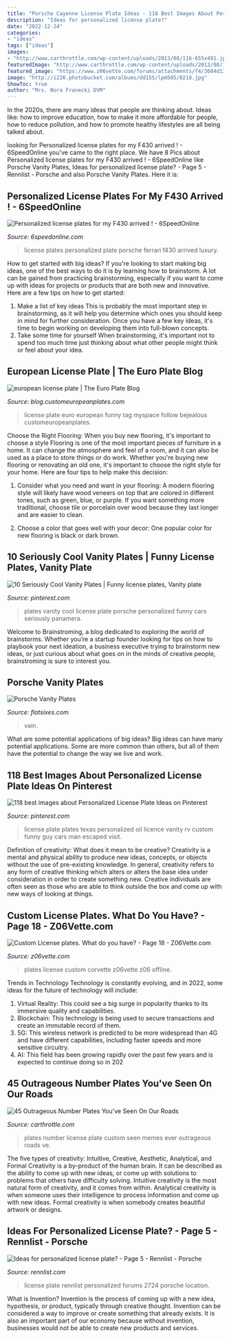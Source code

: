 ```yaml
---
title: "Porsche Cayenne License Plate Ideas - 118 Best Images About Personalized License Plate Ideas On Pinterest"
description: "Ideas for personalized license plate?"
date: "2022-12-24"
categories:
- "ideas"
tags: ["ideas"]
images:
- "http://www.carthrottle.com/wp-content/uploads/2013/08/116-655x491.jpg"
featuredImage: "http://www.carthrottle.com/wp-content/uploads/2013/08/116-655x491.jpg"
featured_image: "https://www.z06vette.com/forums/attachments/f4/3604d1302607122-custom-license-plates-what-do-you-have-blck-out-002.jpg"
image: "http://i226.photobucket.com/albums/dd155/lpm505/0218.jpg"
ShowToc: true
author: "Mrs. Nora Franecki DVM"
---
```



In the 2020s, there are many ideas that people are thinking about. Ideas like: how to improve education, how to make it more affordable for people, how to reduce pollution, and how to promote healthy lifestyles are all being talked about.

	

		
looking for Personalized license plates for my F430 arrived ! - 6SpeedOnline you've came to the right place. We have 8 Pics about Personalized license plates for my F430 arrived ! - 6SpeedOnline like Porsche Vanity Plates, Ideas for personalized license plate? - Page 5 - Rennlist - Porsche and also Porsche Vanity Plates. Here it is:
		
    
## Personalized License Plates For My F430 Arrived ! - 6SpeedOnline

<img loading=lazy src="http://i226.photobucket.com/albums/dd155/lpm505/0218.jpg" onerror="this.onerror=null;this.src='https://tse2.mm.bing.net/th?id=OIP.RIchiLWRhS5ta66p9lFaaQHaE6&amp;pid=15.1';" alt="Personalized license plates for my F430 arrived ! - 6SpeedOnline">

_Source: 6speedonline.com_

>license plates personalized plate porsche ferrari f430 arrived luxury. 

	

How to get started with big ideas?
If you're looking to start making big ideas, one of the best ways to do it is by learning how to brainstorm. A lot can be gained from practicing brainstorming, especially if you want to come up with ideas for projects or products that are both new and innovative. Here are a few tips on how to get started: 
1. Make a list of key ideas 
This is probably the most important step in brainstorming, as it will help you determine which ones you should keep in mind for further consideration. Once you have a few key ideas, it's time to begin working on developing them into full-blown concepts. 
2. Take some time for yourself 
When brainstorming, it's important not to spend too much time just thinking about what other people might think or feel about your idea.

    
## European License Plate | The Euro Plate Blog

<img loading=lazy src="https://blog.customeuropeanplates.com/wp-content/uploads/bejealous.jpg" onerror="this.onerror=null;this.src='https://tse3.mm.bing.net/th?id=OIP.9HCz_0zQvgm29B23GEIBaQAAAA&amp;pid=15.1';" alt="european license plate | The Euro Plate Blog">

_Source: blog.customeuropeanplates.com_

>license plate euro european funny tag myspace follow bejealous customeuropeanplates. 

	

Choose the Right Flooring: When you buy new flooring, it's important to choose a style
Flooring is one of the most important pieces of furniture in a home. It can change the atmosphere and feel of a room, and it can also be used as a place to store things or do work. Whether you're buying new flooring or renovating an old one, it's important to choose the right style for your home. Here are four tips to help make this decision: 
1. Consider what you need and want in your flooring: A modern flooring style will likely have wood veneers on top that are colored in different tones, such as green, blue, or purple. If you want something more traditional, choose tile or porcelain over wood because they last longer and are easier to clean. 

2. Choose a color that goes well with your decor: One popular color for new flooring is black or dark brown.

    
## 10 Seriously Cool Vanity Plates | Funny License Plates, Vanity Plate

<img loading=lazy src="https://i.pinimg.com/originals/d3/7e/4e/d37e4ed15373fb2dc27ff2c0057ceacb.jpg" onerror="this.onerror=null;this.src='https://tse4.mm.bing.net/th?id=OIP.3-4nq9OjjSBsEXSCEOQBcQHaFf&amp;pid=15.1';" alt="10 Seriously Cool Vanity Plates | Funny license plates, Vanity plate">

_Source: pinterest.com_

>plates vanity cool license plate porsche personalized funny cars seriously panamera. 

	

Welcome to Brainstroming, a blog dedicated to exploring the world of brainstorms. Whether you’re a startup founder looking for tips on how to playbook your next ideation, a business executive trying to brainstorm new ideas, or just curious about what goes on in the minds of creative people, brainstroming is sure to interest you.

    
## Porsche Vanity Plates

<img loading=lazy src="https://flatsixes.com/wp-content/uploads/2009/02/dsc_0219.jpg" onerror="this.onerror=null;this.src='https://tse3.mm.bing.net/th?id=OIP.2il_1gG4wJiJ9Esgdht9dQHaE9&amp;pid=15.1';" alt="Porsche Vanity Plates">

_Source: flatsixes.com_

>vain. 

	

What are some potential applications of big ideas?
Big ideas can have many potential applications. Some are more common than others, but all of them have the potential to change the way we live and work.

    
## 118 Best Images About Personalized License Plate Ideas On Pinterest

<img loading=lazy src="https://s-media-cache-ak0.pinimg.com/736x/6d/26/a1/6d26a10bd64641221ab28519f3c73884.jpg" onerror="this.onerror=null;this.src='https://tse2.mm.bing.net/th?id=OIP.HxXz9NtkQPhlA-slSNg14AAAAA&amp;pid=15.1';" alt="118 best images about Personalized License Plate Ideas on Pinterest">

_Source: pinterest.com_

>license plate plates texas personalized oil licence vanity rv custom funny guy cars man escaped visit. 

	

Definition of creativity: What does it mean to be creative?
Creativity is a mental and physical ability to produce new ideas, concepts, or objects without the use of pre-existing knowledge. In general, creativity refers to any form of creative thinking which alters or alters the base idea under consideration in order to create something new. Creative individuals are often seen as those who are able to think outside the box and come up with new ways of looking at things.

    
## Custom License Plates. What Do You Have? - Page 18 - Z06Vette.com

<img loading=lazy src="https://www.z06vette.com/forums/attachments/f4/3604d1302607122-custom-license-plates-what-do-you-have-blck-out-002.jpg" onerror="this.onerror=null;this.src='https://tse1.mm.bing.net/th?id=OIP.LC-m-L8kcusOC9fizB0w9wHaFh&amp;pid=15.1';" alt="Custom License plates. What do you have? - Page 18 - Z06Vette.com">

_Source: z06vette.com_

>plates license custom corvette z06vette z06 offline. 

	

Trends in Technology
Technology is constantly evolving, and in 2022, some ideas for the future of technology will include: 
1. Virtual Reality: This could see a big surge in popularity thanks to its immersive quality and capabilities. 
2. Blockchain: This technology is being used to secure transactions and create an immutable record of them. 
3. 5G: This wireless network is predicted to be more widespread than 4G and have different capabilities, including faster speeds and more sensitive circuitry. 
4. AI: This field has been growing rapidly over the past few years and is expected to continue doing so in 202
    
## 45 Outrageous Number Plates You&#039;ve Seen On Our Roads

<img loading=lazy src="http://www.carthrottle.com/wp-content/uploads/2013/08/116-655x491.jpg" onerror="this.onerror=null;this.src='https://tse1.mm.bing.net/th?id=OIP.fHsoX7UhG7LZJcbmUUyQAwHaFj&amp;pid=15.1';" alt="45 Outrageous Number Plates You&#039;ve Seen On Our Roads">

_Source: carthrottle.com_

>plates number license plate custom seen memes ever outrageous roads ve. 

	

The five types of creativity: Intuitive, Creative, Aesthetic, Analytical, and Formal
Creativity is a by-product of the human brain. It can be described as the ability to come up with new ideas, or come up with solutions to problems that others have difficulty solving. Intuitive creativity is the most natural form of creativity, and it comes from within. Analytical creativity is when someone uses their intelligence to process information and come up with new ideas. Formal creativity is when somebody creates beautiful artwork or designs.

    
## Ideas For Personalized License Plate? - Page 5 - Rennlist - Porsche

<img loading=lazy src="https://cimg1.ibsrv.net/gimg/rennlist.com-vbulletin/2000x1379/80-pol_5a49e3a772d83a99584b958f0d55db4d3609ba99.jpg" onerror="this.onerror=null;this.src='https://tse2.mm.bing.net/th?id=OIP.hnW9MIqJiHW3BhVc1T2sSwHaFG&amp;pid=15.1';" alt="Ideas for personalized license plate? - Page 5 - Rennlist - Porsche">

_Source: rennlist.com_

>license plate rennlist personalized forums 2724 porsche location. 

	

What is Invention?
Invention is the process of coming up with a new idea, hypothesis, or product, typically through creative thought. Invention can be considered a way to improve or create something that already exists. It is also an important part of our economy because without invention, businesses would not be able to create new products and services.

